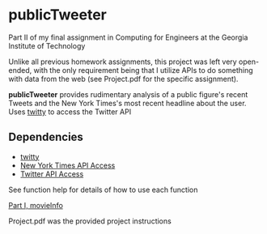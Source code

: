 # publicTweeter
Part II of my final assignment in Computing for Engineers at the Georgia Institute of Technology

Unlike all previous homework assignments, this project was left very open-ended, with the only requirement being
that I utilize APIs to do something with data from the web (see Project.pdf for the specific assignment).

**publicTweeter** provides rudimentary analysis of a public figure's recent Tweets and the New York Times's
most recent headline about the user. Uses [twitty](https://www.mathworks.com/matlabcentral/fileexchange/34837-twitty) to access the Twitter API

## Dependencies
* [twitty](https://www.mathworks.com/matlabcentral/fileexchange/34837-twitty)
* [New York Times API Access](https://developer.nytimes.com/)
* [Twitter API Access](https://developer.twitter.com/)

See function help for details of how to use each function

[Part I, movieInfo](https://github.com/jarodschneider/movieInfo)

Project.pdf was the provided project instructions
